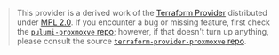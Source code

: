 > This provider is a derived work of the [Terraform Provider](https://github.com/Doublemine/terraform-provider-proxmoxve)
> distributed under [MPL 2.0](https://www.mozilla.org/en-US/MPL/2.0/). If you encounter a bug or missing feature,
> first check the [`pulumi-proxmoxve` repo](https://github.com/Doublemine/pulumi-proxmoxve/issues); however, if that doesn't turn up anything,
> please consult the source [`terraform-provider-proxmoxve` repo](https://github.com/Doublemine/terraform-provider-proxmoxve/issues).
